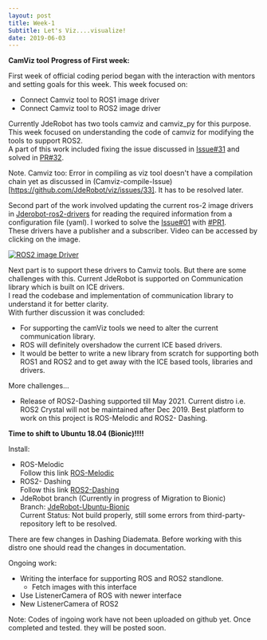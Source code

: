 ```yaml
---
layout: post
title: Week-1
Subtitle: Let's Viz....visualize!
date: 2019-06-03
---	
```


 **CamViz tool**
**Progress of First week:**	

 First week of official coding period began with the interaction with mentors and setting goals for this week. This week focused on:	
* Connect Camviz tool to ROS1 image driver	
* Connect Camviz tool to ROS2 image driver	

 Currently JdeRobot has two tools camviz and camviz_py for this purpose. 	
This week focused on understanding the code of camviz for modifying the tools to support ROS2.	
A part of this work included fixing the issue discussed in [Issue#31](https://github.com/JdeRobot/viz/issues/31) and solved in [PR#32](https://github.com/JdeRobot/viz/pull/32).	

 Note. Camviz too: Error in compiling as viz tool doesn't have a compilation chain yet as discussed in  (Camviz-compile-Issue)[https://github.com/JdeRobot/viz/issues/33]. It has to be resolved later.	

 Second part of the work involved updating the current ros-2 image drivers in [Jderobot-ros2-drivers](https://github.com/JdeRobot/ros2-drivers) for reading the required information from a configuration file (yaml). I worked to solve the [Issue#01](https://github.com/JdeRobot/ros2-drivers/issues/1) with [#PR1](https://github.com/JdeRobot/ros2-drivers/pull/4). 	
These drivers have a publisher and a subscriber. Video can be accessed by clicking on the image.	

 [![ROS2 image Driver](https://www.youtube.com/watch?v=QzxCfA791Ns&feature=youtu.be/0.jpg)](https://www.youtube.com/watch?v=QzxCfA791Ns&feature=youtu.be "ROS2 image Driver ")	


 Next part is to support these drivers to Camviz tools. But there are some challenges with this. Current JdeRobot is supported on Communication library which is built on ICE drivers. 	
I read the codebase and implementation of communication library to understand it for better clarity.	
With further discussion it was concluded:	
* For supporting the camViz tools we need to alter the current communication library.	
* ROS will definitely overshadow the current ICE based drivers.	
* It would be better to write a new library from scratch for supporting both ROS1 and ROS2 and to get away with the ICE based tools, libraries and drivers.	

 More challenges...	
* Release of ROS2-Dashing supported till May 2021. Current distro i.e. ROS2 Crystal will not be maintained after Dec 2019. Best platform to work on this project is ROS-Melodic and ROS2- Dashing. 	

 **Time to shift to Ubuntu 18.04 (Bionic)!!!!**	

 Install:	

 * ROS-Melodic	
Follow this link [ROS-Melodic](http://wiki.ros.org/melodic/Installation/Ubuntu)	
* ROS2- Dashing 	
Follow this link [ROS2-Dashing](https://index.ros.org/doc/ros2/Installation/Dashing/Linux-Install-Debians/)	
* JdeRobot branch (Currently in progress of Migration to Bionic)	
 Branch: [JdeRobot-Ubuntu-Bionic](https://github.com/JdeRobot/base/tree/ubuntu_bionic) 	
 Current Status: Not build properly, still some errors from third-party-repository left to be resolved.	

 There are few changes in Dashing Diademata. Before working with this distro one should read the changes in documentation.	

 Ongoing work:	
* Writing the interface for supporting ROS and ROS2 standlone. 	
  * Fetch images with this interface 	
* Use ListenerCamera of ROS with newer interface	
* New ListenerCamera of ROS2 	

 Note: Codes of ingoing work have not been uploaded on github yet. Once completed and tested. they will be posted soon.	


